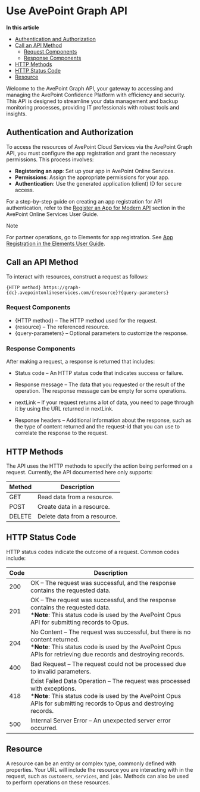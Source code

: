 # Use AvePoint Graph API <!-- omit in toc -->

**In this article**

<!-- TOC -->

- [Authentication and Authorization](#authentication-and-authorization)
- [Call an API Method](#call-an-api-method)
  - [Request Components](#request-components)
  - [Response Components](#response-components)
- [HTTP Methods](#http-methods)
- [HTTP Status Code](#http-status-code)
- [Resource](#resource)

<!-- /TOC -->

Welcome to the AvePoint Graph API, your gateway to accessing and managing the AvePoint Confidence Platform with efficiency and security. This API is designed to streamline your data management and backup monitoring processes, providing IT professionals with robust tools and insights.  

## Authentication and Authorization

To access the resources of AvePoint Cloud Services via the AvePoint Graph API, you must configure the app registration and grant the necessary permissions. This process involves:  

- **Registering an app**: Set up your app in AvePoint Online Services.  
- **Permissions**: Assign the appropriate permissions for your app.
- **Authentication**: Use the generated application (client) ID for secure access.  

For a step-by-step guide on creating an app registration for API authentication, refer to the [Register an App for Modern API](register-app.md) section in the AvePoint Online Services User Guide.  

> [!NOTE]  
> For partner operations, go to Elements for app registration. See [App Registration in the Elements User Guide](https://cdn.avepoint.com/assets/apelements-webhelp/avepoint-elements-for-partners/index.htm#!Documents/appregistration.htm).

## Call an API Method

To interact with resources, construct a request as follows:  

    {HTTP method} https://graph-{dc}.avepointonlineservices.com/{resource}?{query-parameters}  

### Request Components

- {HTTP method} – The HTTP method used for the request.
- {resource} – The referenced resource.
- {query-parameters} – Optional parameters to customize the response.

### Response Components

After making a request, a response is returned that includes:

- Status code – An HTTP status code that indicates success or failure.  
- Response message – The data that you requested or the result of the operation. The response message can be empty for some operations.  
- nextLink – If your request returns a lot of data, you need to page through it by using the URL returned in nextLink.

- Response headers – Additional information about the response, such as the type of content returned and the request-id that you can use to correlate the response to the request.  

## HTTP Methods

The API uses the HTTP methods to specify the action being performed on a request. Currently, the API documented here only supports:  

| Method | Description |  
|------|------|  
|GET|Read data from a resource.|  
|POST| Create data in a resource. |
|DELETE| Delete data from a resource. | 

## HTTP Status Code

HTTP status codes indicate the outcome of a request. Common codes include:

| Code | Description |
| ---- | ----------- |
| 200 | OK – The request was successful, and the response contains the requested data. |
| 201 | OK – The request was successful, and the response contains the requested data. <br> ***Note**: This status code is used by the AvePoint Opus API for submitting records to Opus.|
| 204 | No Content – The request was successful, but there is no content returned. <br> ***Note**: This status code is used by the AvePoint Opus APIs for retrieving due records and destroying records.|
| 400 | Bad Request – The request could not be processed due to invalid parameters. |
| 418 | Exist Failed Data Operation – The request was processed with exceptions. <br> ***Note**: This status code is used by the AvePoint Opus APIs for submitting records to Opus and destroying records.|
| 500 | Internal Server Error – An unexpected server error occurred. |

## Resource  

A resource can be an entity or complex type, commonly defined with properties.  Your URL will include the resource you are interacting with in the request, such as `customers`, `services`, and `jobs`. Methods can also be used to perform operations on these resources.
